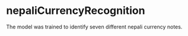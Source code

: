 # nepaliCurrencyRecognition
The model was trained to identify seven different nepali currency notes.  
